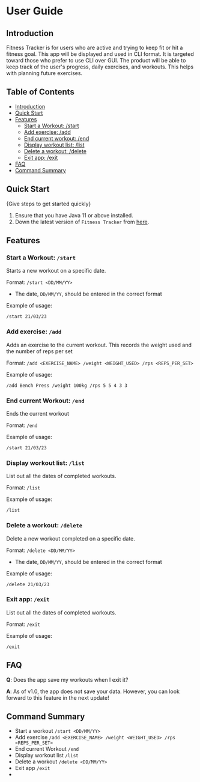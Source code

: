 # User Guide

## Introduction

Fitness Tracker is for users who are active and trying to keep fit or hit a fitness goal. This app will be 
displayed and used in CLI format. It is targeted toward those who prefer to use CLI over GUI.
The product will be able to keep track of the user's progress, daily exercises, and workouts. This helps with 
planning future exercises.

## Table of Contents
- [Introduction](#introduction)
- [Quick Start](#quick-start)
- [Features](#features)
  - [Start a Workout: /start](#start-a-workout--start)
  - [Add exercise: /add](#add-exercise--add)
  - [End current workout: /end](#end-current-workout--end)
  - [Display workout list: /list](#display-workout-list--list)
  - [Delete a workout: /delete](#delete-a-workout--delete)
  - [Exit app: /exit](#exit-app--exit)
- [FAQ](#faq)
- [Command Summary](#command-summary)

## Quick Start

{Give steps to get started quickly}

1. Ensure that you have Java 11 or above installed.
1. Down the latest version of `Fitness Tracker` from [here](https://github.com/AY2223S2-CS2113-T14-1).

## Features

### Start a Workout: `/start`
Starts a new workout on a specific date.

Format: `/start <DD/MM/YY>`

* The date, `DD/MM/YY`, should be entered in the correct format 

Example of usage: 

`/start 21/03/23`

### Add exercise: `/add`
Adds an exercise to the current workout. This records the weight used and the number of reps per set

Format: `/add <EXERCISE_NAME> /weight <WEIGHT_USED> /rps <REPS_PER_SET>`

Example of usage:

`/add Bench Press /weight 100kg /rps 5 5 4 3 3`

### End current Workout: `/end`
Ends the current workout

Format: `/end`

Example of usage:

`/start 21/03/23`

### Display workout list: `/list`
List out all the dates of completed workouts.

Format: `/list`

Example of usage:

`/list`

### Delete a workout: `/delete`
Delete a new workout completed on a specific date.

Format: `/delete <DD/MM/YY>`

* The date, `DD/MM/YY`, should be entered in the correct format

Example of usage:

`/delete 21/03/23`

### Exit app: `/exit`
List out all the dates of completed workouts.

Format: `/exit`

Example of usage:

`/exit`

## FAQ

**Q**: Does the app save my workouts when I exit it?

**A**: As of v1.0, the app does not save your data. However, you can look forward to this feature in the next update!

## Command Summary

* Start a workout `/start <DD/MM/YY>`
* Add exercise `/add <EXERCISE_NAME> /weight <WEIGHT_USED> /rps <REPS_PER_SET>`
* End current Workout `/end`
* Display workout list `/list`
* Delete a workout `/delete <DD/MM/YY>`
* Exit app `/exit`
* 